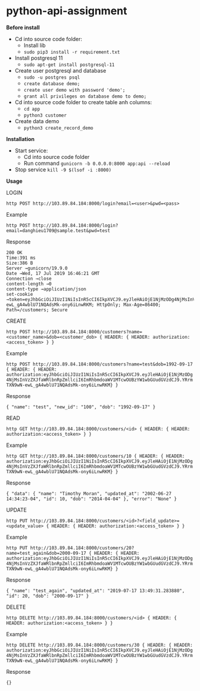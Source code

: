 # python-api-assignment


**Before install**
- Cd into source code folder:
    - Install lib 
    - `sudo pip3 install -r requirement.txt`
- Install postgresql 11
    - `sudo apt-get install postgresql-11`
- Create user postgresql and database
    - `sudo -u postgres psql`
    - `create database demo;`
    - `create user demo with password 'demo';`
    - `grant all privileges on database demo to demo;`
- Cd into source code folder to create table anh columns:
    - `cd app`
    - `python3 customer`
- Create data demo
    - `python3 create_record_demo`
    
**Installation**

- Start service:
    - Cd into source code folder
    - Run command `gunicorn -b 0.0.0.0:8000 app:api --reload`
- Stop service
    `kill -9 $(lsof -i :8000)`

**Usage**

LOGIN

`http POST http://103.89.84.184:8000/login?email=<user>&pwd=<pass>`

Example

`http POST http://103.89.84.184:8000/login?email=danghieu1709@sample.test&pwd=test`

Response

```
200 OK
Time:391 ms
Size:386 B
Server →gunicorn/19.9.0
Date →Wed, 17 Jul 2019 16:46:21 GMT
Connection →close
content-length →0
content-type →application/json
set-cookie →token=eyJhbGciOiJIUzI1NiIsInR5cCI6IkpXVCJ9.eyJleHAiOjE1NjMzODg4NjMsInVzZXJfaWRlbnRpZmllciI6ImRhbmdoaWV1MTcwOUBzYW1wbGUudGVzdCJ9.YRrmTXN9wN-ewL_gA4wblU71NQAdsMk-ony6iLnwRKM; HttpOnly; Max-Age=86400; Path=/customers; Secure
```

CREATE

`http POST http://103.89.84.184:8000/customers?name=<customer_name>&dob=<customer_dob> { HEADER: { HEADER: authorization:<access_token> } }`

Example

`http POST http://103.89.84.184:8000/customers?name=test&dob=1992-09-17 { HEADER: { HEADER: authorization:eyJhbGciOiJIUzI1NiIsInR5cCI6IkpXVCJ9.eyJleHAiOjE1NjMzODg4NjMsInVzZXJfaWRlbnRpZmllciI6ImRhbmdoaWV1MTcwOUBzYW1wbGUudGVzdCJ9.YRrmTXN9wN-ewL_gA4wblU71NQAdsMk-ony6iLnwRKM} }`

Response

`{
    "name": "test",
    "new_id": "100",
    "dob": "1992-09-17"
}`

READ

`http GET http://103.89.84.184:8000/customers/<id> { HEADER: { HEADER: authorization:<access_token> } }`

Example

`http GET http://103.89.84.184:8000/customers/10 { HEADER: { HEADER: authorization:eyJhbGciOiJIUzI1NiIsInR5cCI6IkpXVCJ9.eyJleHAiOjE1NjMzODg4NjMsInVzZXJfaWRlbnRpZmllciI6ImRhbmdoaWV1MTcwOUBzYW1wbGUudGVzdCJ9.YRrmTXN9wN-ewL_gA4wblU71NQAdsMk-ony6iLnwRKM} }`

Response

`{
    "data": {
        "name": "Timothy Moran",
        "updated_at": "2002-06-27 14:34:23-04",
        "id": 10,
        "dob": "2014-04-04"
    },
    "error": "None"
}`

UPDATE

`http PUT http://103.89.84.184:8000/customers/<id>?<field_update>=<update_value> { HEADER: { HEADER: authorization:<access_token> } }`

Example

`http PUT http://103.89.84.184:8000/customers/20?name=test_again&dob=2000-09-17 { HEADER: { HEADER: authorization:eyJhbGciOiJIUzI1NiIsInR5cCI6IkpXVCJ9.eyJleHAiOjE1NjMzODg4NjMsInVzZXJfaWRlbnRpZmllciI6ImRhbmdoaWV1MTcwOUBzYW1wbGUudGVzdCJ9.YRrmTXN9wN-ewL_gA4wblU71NQAdsMk-ony6iLnwRKM} }`

Response

`{
    "name": "test_again",
    "updated_at": "2019-07-17 13:49:31.283880",
    "id": 20,
    "dob": "2000-09-17"
}`

DELETE

`http DELETE http://103.89.84.184:8000/customers/<id> { HEADER: { HEADER: authorization:<access_token> } }`

Example

`http DELETE http://103.89.84.184:8000/customers/30 { HEADER: { HEADER: authorization:eyJhbGciOiJIUzI1NiIsInR5cCI6IkpXVCJ9.eyJleHAiOjE1NjMzODg4NjMsInVzZXJfaWRlbnRpZmllciI6ImRhbmdoaWV1MTcwOUBzYW1wbGUudGVzdCJ9.YRrmTXN9wN-ewL_gA4wblU71NQAdsMk-ony6iLnwRKM} }`

Response

`{}`


